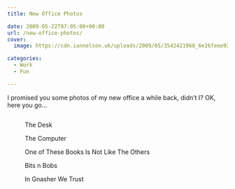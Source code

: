 ```yaml
---
title: New Office Photos

date: 2009-05-22T07:05:00+00:00
url: /new-office-photos/
cover: 
  image: https://cdn.iannelson.uk/uploads/2009/05/3542421968_6e26feee92_b-1.jpg

categories:
  - Work
  - Fun

---
```

I promised you some photos of my new office a while back, didn’t I? OK, here you go&#8230;<figure class="kg-card kg-image-card kg-card-hascaption">

<img decoding="async" src="https://cdn.iannelson.uk/uploads/2023/08/3542421968_6e26feee92_b.jpg" class="kg-image" alt loading="lazy" /> <figcaption>The Desk</figcaption></figure> <figure class="kg-card kg-image-card kg-card-hascaption"><img decoding="async" src="https://cdn.iannelson.uk/uploads/2023/08/3542422352_90c1bfc575_b.jpg" class="kg-image" alt loading="lazy" /><figcaption>The Computer</figcaption></figure> <figure class="kg-card kg-image-card kg-card-hascaption"><img decoding="async" src="https://cdn.iannelson.uk/uploads/2023/08/3541613985_66cced4663_b.jpg" class="kg-image" alt loading="lazy" /><figcaption>One of These Books Is Not Like The Others</figcaption></figure> <figure class="kg-card kg-image-card kg-card-hascaption"><img decoding="async" src="https://cdn.iannelson.uk/uploads/2023/08/3541614871_41633d1a8a_b.jpg" class="kg-image" alt loading="lazy" /><figcaption>Bits n Bobs</figcaption></figure> <figure class="kg-card kg-image-card kg-card-hascaption"><img decoding="async" src="https://cdn.iannelson.uk/uploads/2023/08/3542422842_a7532a6094_b.jpg" class="kg-image" alt loading="lazy" /><figcaption>In Gnasher We Trust</figcaption></figure>